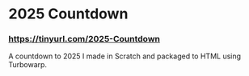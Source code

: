 # 2025 Countdown
### https://tinyurl.com/2025-Countdown
A countdown to 2025 I made in Scratch and packaged to HTML using Turbowarp.
